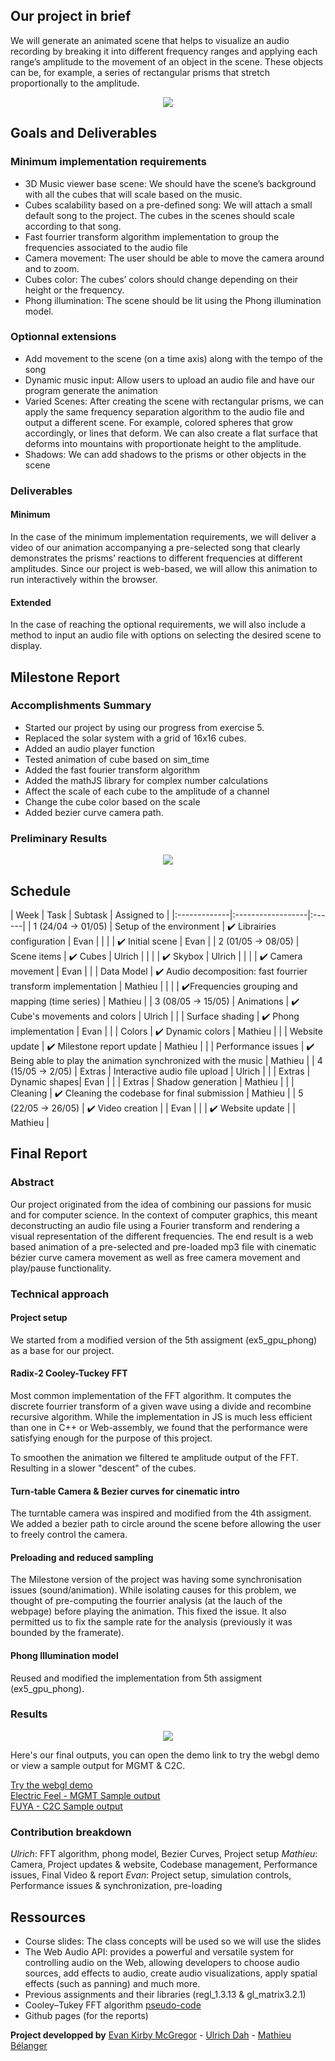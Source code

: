 ## Our project in brief

We will generate an animated scene that helps to visualize an audio recording by breaking it into different frequency ranges and applying each range’s amplitude to the movement of an object in the scene. These objects can be, for example, a series of rectangular prisms that stretch proportionally to the amplitude.

<div align="center">
<img src="https://raw.githubusercontent.com/cicero-mt/cicero-mt.github.io/master/sound_bars_example.png">
</div>

## Goals and Deliverables

### Minimum implementation requirements

* 3D Music viewer base scene: We should have the scene’s background with all the cubes that will scale based on the music.
* Cubes scalability based on a pre-defined song: We will attach a small default song to the project. The cubes in the scenes should scale according to that song.
* Fast fourrier transform algorithm implementation to group the frequencies associated to the audio file
* Camera movement: The user should be able to move the camera around and to zoom.
* Cubes color: The cubes’ colors should change depending on their height or the frequency.
* Phong illumination: The scene should be lit using the Phong illumination model.

### Optionnal extensions

* Add movement to the scene (on a time axis) along with the tempo of the song
* Dynamic music input: Allow users to upload an audio file and have our program generate the animation
* Varied Scenes: After creating the scene with rectangular prisms, we can apply the same frequency separation algorithm to the audio file and output a different scene. For example, colored spheres that grow accordingly, or lines that deform. We can also create a flat surface that deforms into mountains with proportionate height to the amplitude.
* Shadows: We can add shadows to the prisms or other objects in the scene

### Deliverables

#### Minimum

In the case of the minimum implementation requirements, we will deliver a video of our animation accompanying a pre-selected song that clearly demonstrates the prisms’ reactions to different frequencies at different amplitudes. Since our project is web-based, we will allow this animation to run interactively within the browser.

#### Extended

In the case of reaching the optional requirements, we will also include a method to input an audio file with options on selecting the desired scene to display.

## Milestone Report

### Accomplishments Summary

* Started our project by using our progress from exercise 5.
* Replaced the solar system with a grid of 16x16 cubes.
* Added an audio player function
* Tested animation of cube based on sim_time
* Added the fast fourier transform algorithm
* Added the mathJS library for complex number calculations
* Affect the scale of each cube to the amplitude of a channel
* Change the cube color based on the scale
* Added bezier curve camera path.

### Preliminary Results

<div align="center">
<img src="https://raw.githubusercontent.com/cicero-mt/cicero-mt.github.io/master/Milestone_Sound_Bars.png">
</div>

## Schedule

| Week      | Task        | Subtask | Assigned to |
|:-------------|:------------------|:------|
| 1 (24/04 -> 01/05) | Setup of the environment | :heavy_check_mark: Librairies configuration | Evan |
|                    |                          | :heavy_check_mark: Initial scene            | Evan |
| 2 (01/05 -> 08/05) | Scene items  | :heavy_check_mark: Cubes | Ulrich  |
|                    |              | :heavy_check_mark: Skybox | Ulrich |
|                    |              | :heavy_check_mark: Camera movement | Evan |
|                    | Data Model | :heavy_check_mark: Audio decomposition: fast fourrier transform implementation  | Mathieu |
|                    |            | :heavy_check_mark:Frequencies grouping and mapping (time series) | Mathieu |
| 3 (08/05 -> 15/05) | Animations | :heavy_check_mark: Cube's movements and colors | Ulrich |
|                    | Surface shading | :heavy_check_mark: Phong implementation | Evan |
|                    | Colors | :heavy_check_mark: Dynamic colors | Mathieu |
|                    | Website update | :heavy_check_mark: Milestone report update |  Mathieu  |
|                    | Performance issues | :heavy_check_mark: Being able to play the animation synchronized with the music | Mathieu |
| 4 (15/05 -> 2/05) | Extras | Interactive audio file upload  | Ulrich |
|                   | Extras | Dynamic shapes| Evan |
|                   | Extras | Shadow generation | Mathieu |
|                   | Cleaning | :heavy_check_mark: Cleaning the codebase for final submission | Mathieu |
| 5 (22/05 -> 26/05) | :heavy_check_mark: Video creation |  |  Evan  |
|                    | :heavy_check_mark: Website update |  |  Mathieu  |

## Final Report

### Abstract

Our project originated from the idea of combining our passions for music and for computer science. In the context of computer graphics, this meant deconstructing an audio file using a Fourier transform and rendering a visual representation of the different frequencies. The end result is a web based animation of a pre-selected and pre-loaded mp3 file with cinematic bézier curve camera movement as well as free camera movement and play/pause functionality.

### Technical approach

#### Project setup

We started from a modified version of the 5th assigment (ex5_gpu_phong) as a base for our project.

#### Radix-2 Cooley-Tuckey FFT

Most common implementation of the FFT algorithm. It computes the discrete fourrier transform of a given wave using a divide and recombine recursive algorithm. While the implementation in JS is much less efficient than one in C++ or Web-assembly, we found that the performance were satisfying enough for the purpose of this project.

To smoothen the animation we filtered te amplitude output of the FFT. Resulting in a slower "descent" of the cubes.

#### Turn-table Camera & Bezier curves for cinematic intro

The turntable camera was inspired and modified from the 4th assigment. We added a bezier path to circle around the scene before allowing the user to freely control the camera.

#### Preloading and reduced sampling

The Milestone version of the project was having some synchronisation issues (sound/animation). While isolating causes for this problem, we thought of pre-computing the fourrier analysis (at the lauch of the webpage) before playing the animation. This fixed the issue. It also permitted us to fix the sample rate for the analysis (previously it was bounded by the framerate).

#### Phong Illumination model

Reused and modified the implementation from 5th assigment (ex5_gpu_phong).

### Results

<div align="center">
<img src="https://github.com/cicero-mt/cicero-mt.github.io/blob/master/fuya_example.png?raw=true">
</div>

Here's our final outputs, you can open the demo link to try the webgl demo or view a sample output for MGMT & C2C.

<a href="./project/index.html" target="_blank">Try the webgl demo</a> <br>
<a href="./project/index.html](https://drive.google.com/file/d/16hluQRvjTgDgwF3kLmah_8dkZ-hZflh5/view?usp=sharing" target="_blank">Electric Feel - MGMT Sample output</a> <br>
<a href="https://drive.google.com/file/d/1eszZ2RFqh5PNWKCELrlLzK64dJy9K2FS/view" target="_blank">FUYA - C2C Sample output</a>

### Contribution breakdown

*Ulrich*: FFT algorithm, phong model, Bezier Curves, Project setup
*Mathieu*: Camera, Project updates & website, Codebase management, Performance issues, Final Video & report
*Evan*: Project setup, simulation controls, Performance issues & synchronization, pre-loading

## Ressources

* Course slides: The class concepts will be used so we will use the slides
* The Web Audio API: provides a powerful and versatile system for controlling audio on the Web, allowing developers to choose audio sources, add effects to audio, create audio visualizations, apply spatial effects (such as panning) and much more.
* Previous assignments and their libraries (regl_1.3.13 & gl_matrix3.2.1)
* Cooley–Tukey FFT algorithm [pseudo-code](https://en.wikipedia.org/wiki/Cooley%E2%80%93Tukey_FFT_algorithm)
* Github pages (for the reports)

**Project developped by**
[Evan Kirby McGregor](https://github.com/EKM224) -
[Ulrich Dah](https://github.com/ulrichdah) -
[Mathieu Bélanger](https://github.com/cicero-mt)
